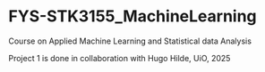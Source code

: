 # FYS-STK3155_MachineLearning
Course on Applied Machine Learning and Statistical data Analysis 

Project 1 is done in collaboration with Hugo Hilde, UiO, 2025
